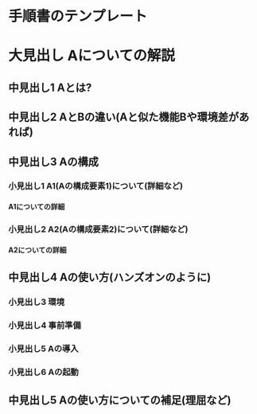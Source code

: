 # 手順書のテンプレート
# 大見出し Aについての解説
## 中見出し1 Aとは?
## 中見出し2 AとBの違い(Aと似た機能Bや環境差があれば)
## 中見出し3 Aの構成
### 小見出し1 A1(Aの構成要素1)について(詳細など)
#### A1についての詳細
### 小見出し2 A2(Aの構成要素2)について(詳細など)
#### A2についての詳細
## 中見出し4 Aの使い方(ハンズオンのように)
### 小見出し3 環境
### 小見出し4 事前準備
### 小見出し5 Aの導入
### 小見出し6 Aの起動
## 中見出し5 Aの使い方についての補足(理屈など)
